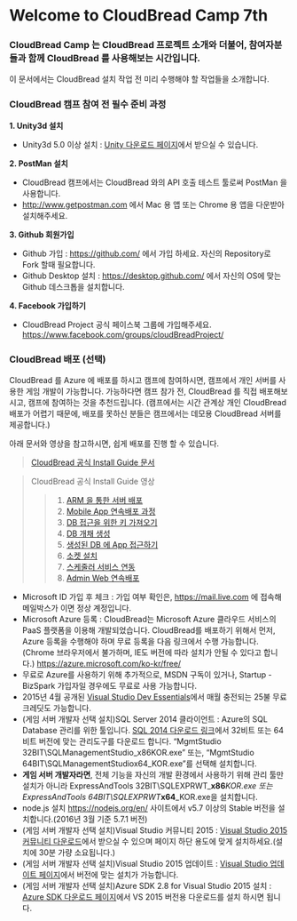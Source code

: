 # Welcome to CloudBread Camp 7th

### CloudBread Camp 는 CloudBread 프로젝트 소개와 더불어, 참여자분들과 함께 CloudBread 를 사용해보는 시간입니다.
이 문서에서는 CloudBread 설치 작업 전 미리 수행해야 할 작업들을 소개합니다.

### CloudBread 캠프 참여 전 **필수** 준비 과정
**1. Unity3d 설치**
- Unity3d 5.0 이상 설치 : [Unity 다운로드 페이지](http://unity3d.com/kr/get-unity/download?ref=personal)에서 받으실 수 있습니다.

**2. PostMan 설치**
- CloudBread 캠프에서는 CloudBread 와의 API 호출 테스트 툴로써 PostMan 을 사용합니다.
- http://www.getpostman.com 에서 Mac 용 앱 또는 Chrome 용 앱을 다운받아 설치해주세요.

**3. Github 회원가입**
- Github 가입 : https://github.com/ 에서 가입 하세요. 자신의 Repository로 Fork 할때 필요합니다.
- Github Desktop 설치 : https://desktop.github.com/ 에서 자신의 OS에 맞는 Github 데스크톱을 설치합니다.

**4. Facebook 가입하기**
- CloudBread Project 공식 페이스북 그룹에 가입해주세요. https://www.facebook.com/groups/cloudBreadProject/

### CloudBread 배포 (선택)
CloudBread 를 Azure 에 배포를 하시고 캠프에 참여하시면, 캠프에서 개인 서버를 사용한 게임 개발이 가능합니다.
가능하다면 캠프 참가 전, CloudBread 를 직접 배포해보시고, 캠프에 참여하는 것을 추천드립니다.
(캠프에서는 시간 관계상 개인 CloudBread 배포가 어렵기 때문에, 배포를 못하신 분들은 캠프에서는 데모용 CloudBread 서버를 제공합니다.)

아래 문서와 영상을 참고하시면, 쉽게 배포를 진행 할 수 있습니다.

>[CloudBread 공식 Install Guide 문서](https://github.com/CloudBreadProject/CloudBread/wiki/Install-guide-kor)

>CloudBread 공식 Install Guide 영상
>>  1. [ARM 을 통한 서버 배포](https://youtu.be/dARMa4uek-U)
>>  2. [Mobile App 연속배포 과정](https://youtu.be/jB3ZnOFR1bU)
>>  3. [DB 접근을 위한 키 가져오기](https://youtu.be/Nkin4c1VwfY)
>>  4. [DB 개채 생성](https://youtu.be/vdxv5AsqljY)
>>  5. [생성된 DB 에 App 접근하기](https://youtu.be/2n8PE2J8R3E)
>>  6. [소켓 설치](https://youtu.be/QrWfyd2sILE)
>>  7. [스케줄러 서비스 연동](https://youtu.be/MdlRyRQxauQ)
>>  8. [Admin Web 연속배포](https://youtu.be/RP7KwVxx9wE)


- Microsoft ID 가입 후 체크 : 가입 여부 확인은, https://mail.live.com 에 접속해 메일박스가 이면 정상 계정입니다.
- Microsoft Azure 등록 : CloudBread는 Microsoft Azure 클라우드 서비스의 PaaS 플랫폼을 이용해 개발되었습니다. CloudBread를 배포하기 위해서 먼저, Azure 등록을 수행해야 하며 무료 등록을 다음 링크에서 수행 가능합니다.(Chrome 브라우저에서 불가하며, IE도 버전에 따라 설치가 안될 수 있다고 합니다.) https://azure.microsoft.com/ko-kr/free/
 - 무료로 Azure를 사용하기 위해 추가적으로, MSDN 구독이 있거나, Startup - BizSpark 가입자일 경우에도 무료로 사용 가능합니다.
 - 2015년 4월 공개된 [Visual Studio Dev Essentials](https://myprodscussu1.app.vssubscriptions.visualstudio.com)에서 매월 충전되는 25불 무료 크레딧도 가능합니다.
 - (게임 서버 개발자 선택 설치)SQL Server 2014 클라이언트 : Azure의 SQL Database 관리를 위한 툴입니다. [SQL 2014 다운로드 링크](https://www.microsoft.com/ko-KR/download/details.aspx?id=42299)에서 32비트 또는 64비트 버전에 맞는 관리도구를 다운로드 합니다. “MgmtStudio 32BIT\SQLManagementStudio_x86KOR.exe” 또는, “MgmtStudio 64BIT\SQLManagementStudiox64_KOR.exe”를 선택해 설치합니다.
  -  **게임 서버 개발자라면**, 전체 기능을 자신의 개발 환경에서 사용하기 위해 관리 툴만 설치가 아니라 ExpressAndTools 32BIT\SQLEXPRWT_**x86**_KOR.exe 또는 ExpressAndTools 64BIT\SQLEXPRWT_**x64**_KOR.exe을 설치합니다.
 - node.js 설치 https://nodejs.org/en/ 사이트에서 v5.7 이상의 Stable 버전을 설치합니다.(2016년 3월 기준 5.7.1 버전)
 - (게임 서버 개발자 선택 설치)Visual Studio 커뮤니티 2015 : [Visual Studio 2015 커뮤니티 다운로드](https://www.visualstudio.com/ko-kr/products/visual-studio-community-vs.aspx)에서 받으실 수 있으며 페이지 하단 용도에 맞게 설치하세요.(설치에 30분 가량 소요됩니다.)
 - (게임 서버 개발자 선택 설치)Visual Studio 2015 업데이트 : [Visual Studio 업데이트 페이지](https://www.microsoft.com/en-US/download/details.aspx?id=49989)에서 버전에 맞는 설치가 가능합니다.
 - (게임 서버 개발자 선택 설치)Azure SDK 2.8 for Visual Studio 2015 설치 : [Azure SDK 다운로드 페이지](https://azure.microsoft.com/en-us/downloads/)에서 VS 2015 버전용 다운로드를 설치 하시면 됩니다.
